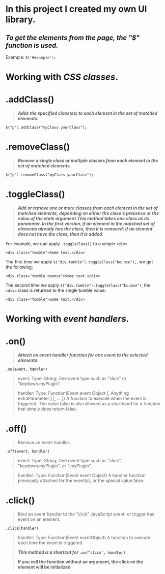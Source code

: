 # **In this project I created my own UI library.**

## *To get the elements from the page, the "$" function is used.*

Example: ``$('#example');``

# Working with *CSS classes*.

# .addClass()
> ***Adds the specified class(es) to each element in the set of matched elements***.

``$("p").addClass("myClass yourClass");``

# .removeClass()
> ***Remove a single class or multiple classes from each element in the set of matched elements***.

``$("p").removeClass("myClass yourClass");``

# .toggleClass()
> ***Add or remove one or more classes from each element in the set of matched elements, depending on either the class's presence or the value of the state argument.This method takes one  class as its parameter. In the first version, if an element in the matched set of elements already has the class, then it is removed; if an element does not have the class, then it is added***.

For example, we can apply ``.toggleClass()`` to a simple ``<div>``:

``<div class="tumble">Some text.</div>``

The first time we apply ``$("div.tumble").toggleClass("bounce");``, we get the following:

``<div class="tumble bounce">Some text.</div>``

The second time we apply ``$("div.tumble").toggleClass("bounce")``, the ``<div>`` class is returned to the single tumble value:

``<div class="tumble">Some text.</div>``

# Working with *event handlers*.

# .on()
> ***Attach an event handler function for one event to the selected elements***.

``.on(event, handler)``
> event:
Type: String;
One event type such as "click" or "keydown.myPlugin".

> handler:
Type: Function(Event event Object [, Anything extraParameter ] [, ... ])
A function to execute when the event is triggered. The value false is also allowed as a shorthand for a function that simply does return false.

# .off()
> Remove an event handler.

``.off(event, handler)``

> event:
Type: String;
One event type such as "click", "keydown.myPlugin", or ".myPlugin".

> handler:
Type: Function(Event event Object)
A handler function previously attached for the event(s), or the special value false.

# .click()
> Bind an event handler to the "click" JavaScript event, or trigger that event on an element.

``.click(handler)``

> handler:
Type: Function(Event eventObject)
A function to execute each time the event is triggered.

> ***This method is a shortcut for ``.on("click", handler)``***

> **If you call the function without an argument, the click on the element will be initialized**
